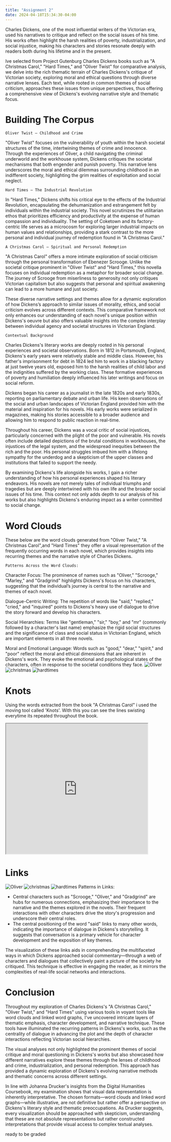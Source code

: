 ```yaml
---
title: "Assignment 2"
date: 2024-04-18T15:34:30-04:00
---
```


Charles Dickens, one of the most influential writers of the Victorian era, used his narratives to critique and reflect on the social issues of his time. His works often highlight the harsh realities of poverty, industrialization, and social injustice, making his characters and stories resonate deeply with readers both during his lifetime and in the present.

Ive selected from Project Gutenburg Charles Dickens books such as "A Christmas Carol," "Hard Times," and "Oliver Twist" for comparative analysis, we delve into the rich thematic terrain of Charles Dickens's critique of Victorian society, exploring moral and ethical questions through diverse narrative lenses. Each text, while rooted in common themes of social criticism, approaches these issues from unique perspectives, thus offering a comprehensive view of Dickens's evolving narrative style and thematic focus.

# Building The Corpus

`Oliver Twist – Childhood and Crime`

"Oliver Twist" focuses on the vulnerability of youth within the harsh societal structures of the time, intertwining themes of crime and innocence. Through the experiences of Oliver, a child navigating the criminal underworld and the workhouse system, Dickens critiques the societal mechanisms that both engender and punish poverty. This narrative lens underscores the moral and ethical dilemmas surrounding childhood in an indifferent society, highlighting the grim realities of exploitation and social neglect.

`Hard Times – The Industrial Revolution`

In "Hard Times," Dickens shifts his critical eye to the effects of the Industrial Revolution, encapsulating the dehumanization and estrangement felt by individuals within the industrial society. This novel scrutinizes the utilitarian ethos that prioritizes efficiency and productivity at the expense of human compassion and individuality. The setting of Coketown and its factory-centric life serves as a microcosm for exploring larger industrial impacts on human values and relationships, providing a stark contrast to the more personal and individual journey of redemption found in "A Christmas Carol."

`A Christmas Carol – Spiritual and Personal Redemption`

"A Christmas Carol" offers a more intimate exploration of social criticism through the personal transformation of Ebenezer Scrooge. Unlike the societal critique prominent in "Oliver Twist" and "Hard Times," this novella focuses on individual redemption as a metaphor for broader social change. The journey of Scrooge from miserliness to generosity not only critiques Victorian capitalism but also suggests that personal and spiritual awakening can lead to a more humane and just society.

These diverse narrative settings and themes allow for a dynamic exploration of how Dickens’s approach to similar issues of morality, ethics, and social criticism evolves across different contexts. This comparative framework not only enhances our understanding of each novel's unique position within Dickens's oeuvre but also offers valuable insights into the complex interplay between individual agency and societal structures in Victorian England.

`Contextual Background`

Charles Dickens's literary works are deeply rooted in his personal experiences and societal observations. Born in 1812 in Portsmouth, England, Dickens's early years were relatively stable and middle class. However, his father's imprisonment for debt in 1824 led him to work in a blacking factory at just twelve years old, exposed him to the harsh realities of child labor and the indignities suffered by the working class. These formative experiences of poverty and humiliation deeply influenced his later writings and focus on social reform.

Dickens began his career as a journalist in the late 1820s and early 1830s, reporting on parliamentary debate and urban life. His keen observations of the social and urban landscapes of Victorian England provided him with the material and inspiration for his novels. His early works were serialized in magazines, making his stories accessible to a broader audience and allowing him to respond to public reaction in real-time.

Throughout his career, Dickens was a vocal critic of social injustices, particularly concerned with the plight of the poor and vulnerable. His novels often include detailed depictions of the brutal conditions in workhouses, the injustices of the legal system, and the widespread inequities between the rich and the poor. His personal struggles imbued him with a lifelong sympathy for the underdog and a skepticism of the upper classes and institutions that failed to support the needy.

By examining Dickens's life alongside his works, I gain a richer understanding of how his personal experiences shaped his literary endeavors. His novels are not merely tales of individual triumphs and tragedies but are deeply intertwined with his own life and the broader social issues of his time. This context not only adds depth to our analysis of his works but also highlights Dickens's enduring impact as a writer committed to social change.

# Word Clouds
These below are the word clouds generated from "Oliver Twist," "A Christmas Carol",and "Hard Times" they offer a visual representation of the frequently occurring words in each novel, which provides insights into recurring themes and the narrative style of Charles Dickens.

`Patterns Across the Word Clouds:`

Character Focus: The prominence of names such as "Oliver," "Scrooge," "Marley," and "Gradgrind" highlights Dickens's focus on his characters, suggesting that the individual’s journey is central to the narrative and themes of each novel.

Dialogue-Centric Writing: The repetition of words like "said," "replied," "cried," and "inquired" points to Dickens's heavy use of dialogue to drive the story forward and develop his characters. 

Social Hierarchies: Terms like "gentleman," "sir," "boy," and "mr" (commonly followed by a character's last name) emphasize the rigid social structures and the significance of class and social status in Victorian England, which are important elements in all three novels.

Moral and Emotional Language: Words such as "good," "dear," "spirit," and "poor" reflect the moral and ethical dimensions that are inherent in Dickens's work. They evoke the emotional and psychological states of the characters, often in response to the societal conditions they face.
![Oliver](/assets/images/wordcloud1.png)
![christmas](/assets/images/wordcloud2.png)
![hardtimes](/assets/images/wordcloud3.png)

# Knots
Using the words extracted from the book "A Christmas Carol" i used the moving tool called 'Knots'. With this you can see the lines swisting everytime its repeated throughout the book.

<iframe style='width: 444px; height: 408px;' src='https://voyant-tools.org/?corpus=2f1db633932bb3232d587ede65c78ba1&docId=0615089db24d3c6c9634e85b1a984c9e&view=Knots'></iframe>

# Links
![Oliver](/assets/images/links1.png)
![christmas](/assets/images/links2.png)
![hardtimes](/assets/images/link3.png)
Patterns in Links:

 - Central characters such as "Scrooge," "Oliver," and "Gradgrind" are hubs for numerous connections, emphasizing their importance to the narrative and the themes explored in the novels. Their frequent interactions with other characters drive the story's progression and underscore their central roles.
- The central positioning of the word "said" links to many other words, indicating the importance of dialogue in Dickens's storytelling. It suggests that conversation is a primary vehicle for character development and the exposition of key themes.

The visualization of these links aids in comprehending the multifaceted ways in which Dickens approached social commentary—through a web of characters and dialogues that collectively paint a picture of the society he critiqued. This technique is effective in engaging the reader, as it mirrors the complexities of real-life social networks and interactions.

# Conclusion

Throughout my exploration of Charles Dickens's "A Christmas Carol," "Oliver Twist," and "Hard Times" using various tools in voyant tools like word clouds and linked word graphs, I've uncovered intricate layers of thematic emphasis, character development, and narrative technique. These tools have illuminated the recurring patterns in Dickens's works, such as the centrality of dialogue in advancing the plot and the depth of character interactions reflecting Victorian social hierarchies.

The visual analyses not only highlighted the prominent themes of social critique and moral questioning in Dickens's works but also showcased how different narratives explore these themes through the lenses of childhood and crime, industrialization, and personal redemption. This approach has provided a dynamic exploration of Dickens's evolving narrative methods and thematic concerns across different settings.

In line with Johanna Drucker's insights from the Digital Humanities Coursebook, my examination shows that visual data representation is inherently interpretative. The chosen formats—word clouds and linked word graphs—while illustrative, are not definitive but rather offer a perspective on Dickens's literary style and thematic preoccupations. As Drucker suggests, every visualization should be approached with skepticism, understanding that these are not absolute representations but rather constructed interpretations that provide visual access to complex textual analyses.

ready to be graded

